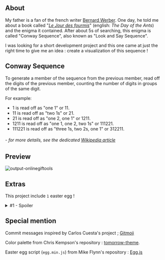 ## About
My father is a fan of the french writer [Bernard Werber](https://en.wikipedia.org/wiki/Bernard_Werber). One day, he told me about a book called "[*Le Jour des fourmis*](https://en.wikipedia.org/wiki/Le_Jour_des_fourmis)" (english: *The Day of the Ants*)  and the enigma it contained. After about 5s of searching, this enigma is called "Conway Sequence", also known as "Look and Say Sequence".

I was looking for a short development project and this one came at just the right time to give me an idea : create a visualization of this sequence !

## Conway Sequence
To generate a member of the sequence from the previous member, read off the digits of the previous member, counting the number of digits in groups of the same digit.

For example:
* 1 is read off as "one 1" or 11.
* 11 is read off as "two 1s" or 21.
* 21 is read off as "one 2, one 1" or 1211.
* 1211 is read off as "one 1, one 2, two 1s" or 111221.
* 111221 is read off as "three 1s, two 2s, one 1" or 312211.
###### \- *for more details, see the dedicated [Wikipedia article](https://en.wikipedia.org/wiki/Look-and-say_sequence)*

## Preview

![output-onlinegiftools](https://github.com/VydrOz/conway-sequence/assets/61025448/32cacc34-73b5-488a-a48a-5bf65752b169)

## Extras

This project include `1` easter egg  !

<details>
<summary>#1 - Spoiler</summary>

> If you type "bernardwerber" (*Bernard Werber*), all the digits turn into ants. 
> This refers to his book *Le Jour des **fourmis***".
>
> ![image](https://github.com/VydrOz/conway-sequence/assets/61025448/849048a3-c6dc-44ba-9a28-7eed5275182f)

</details>

## Special mention

Commit messages inspired by Carlos Cuesta's project ; [Gitmoji](https://gitmoji.dev)

Color palette from Chris Kempson's repository : [tomorrow-theme](https://github.com/chriskempson/tomorrow-theme).

Easter egg script (`egg.min.js`) from Mike Flynn's repository : [Egg.js](https://github.com/mikeflynn/egg.js)